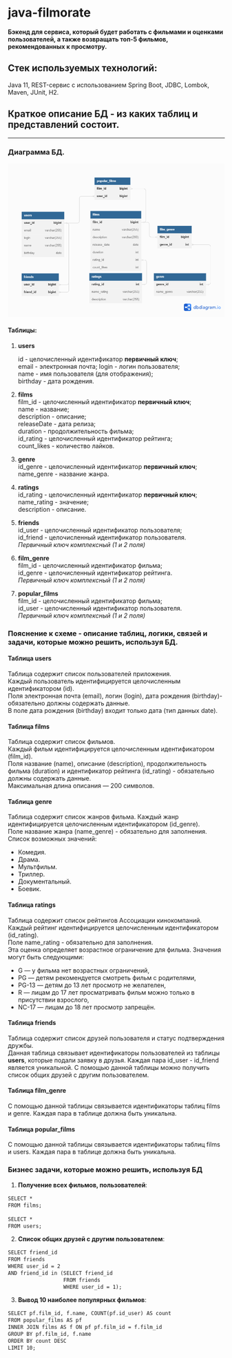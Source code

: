 # java-filmorate
**Бэкенд для сервиса, который будет работать с фильмами и оценками пользователей, а также возвращать топ-5 фильмов, рекомендованных к просмотру.**
## Стек используемых технологий:
Java 11, REST-сервис с использованием Spring Boot, JDBC, Lombok, Maven, JUnit, H2.
## Краткое описание БД - из каких таблиц и представлений состоит.  
___
### Диаграмма БД.  
![Diagram](src/main/resources/filmorate_schema.png)  

#### Таблицы:

1. **users** 

   id - целочисленный идентификатор **первичный ключ**;  
   email - электронная почта;
   login - логин пользователя;  
   name - имя пользователя (для отображения);  
   birthday - дата рождения.  

2. **films**   
   film_id - целочисленный идентификатор **первичный ключ**;  
   name - название;  
   description - описание;  
   releaseDate - дата релиза;  
   duration - продолжительность фильма;  
   id_rating - целочисленный идентификатор рейтинга;  
   count_likes - количество лайков.

3. **genre**    
   id_genre - целочисленный идентификатор **первичный ключ**;  
   name_genre - название жанра.  

4. **ratings**     
   id_rating - целочисленный идентификатор **первичный ключ**;  
   name_rating - значение;  
   description - описание.

6. **friends**   
   id_user - целочисленный идентификатор пользователя;  
   id_friend - целочисленный идентификатор пользователя.  
   _Первичный ключ комплексный (1 и 2 поля)_

7. **film_genre**  
   film_id - целочисленный идентификатор фильма;  
   id_genre - целочисленный идентификатор рейтинга.  
   _Первичный ключ комплексный (1 и 2 поля)_

8. **popular_films**  
    film_id - целочисленный идентификатор фильма;  
    id_user - целочисленный идентификатор пользователя.  
    _Первичный ключ комплексный (1 и 2 поля)_

### Пояснение к схеме - описание таблиц, логики, связей и задачи, которые можно решить, используя БД.  

#### Таблица users  

Таблица содержит список пользователей приложения.   
Каждый пользователь идентифицируется целочисленным идентификатором (id).  
Поля электронная почта (email), логин (login), дата рождения (birthday)- обязательно должны содержать данные.  
В поле дата рождения (birthday) входит только дата (тип данных date).  

#### Таблица films   

Таблица содержит список фильмов.   
Каждый фильм идентифицируется целочисленным идентификатором (film_id).  
Поля название (name), описание (description), продолжительность фильма (duration) и 
идентификатор рейтинга (id_rating) - обязательно должны содержать данные.  
Максимальная длина описания — 200 символов.  

#### Таблица genre

Таблица содержит список жанров фильма.
Каждый жанр идентифицируется целочисленным идентификатором (id_genre).  
Поле название жанра (name_genre) - обязательно для заполнения.  
Список возможных значений:
* Комедия.
* Драма.
* Мультфильм.
* Триллер.
* Документальный.
* Боевик.

#### Таблица ratings
Таблица содержит список рейтингов Ассоциации кинокомпаний.  
Каждый рейтинг идентифицируется целочисленным идентификатором (id_rating).    
Поле name_rating - обязательно для заполнения.  
Эта оценка определяет возрастное ограничение для фильма. Значения могут быть следующими:  
* G — у фильма нет возрастных ограничений,
* PG — детям рекомендуется смотреть фильм с родителями,
* PG-13 — детям до 13 лет просмотр не желателен,
* R — лицам до 17 лет просматривать фильм можно только в присутствии взрослого,
* NC-17 — лицам до 18 лет просмотр запрещён.

#### Таблица friends

Таблица содержит список друзей пользователя и статус подтверждения дружбы.  
Данная таблица связывает идентификаторы пользователей из таблицы **users**, которые подали заявку 
в друзья. Каждая пара id_user - id_friend является уникальной.
С помощью данной таблицы можно получить список общих друзей с другим пользователем.

#### Таблица film_genre

С помощью данной таблицы связывается идентификаторы таблиц films и genre.
Каждая пара в таблице должна быть уникальна.

#### Таблица popular_films

С помощью данной таблицы связывается идентификаторы таблиц films и users.
Каждая пара в таблице должна быть уникальна.

### Бизнес задачи, которые можно решить, используя БД

1. **Получение всех фильмов, пользователей**:
```
SELECT *
FROM films;

SELECT *
FROM users;
```
2. **Список общих друзей с другим пользователем**:
```
SELECT friend_id
FROM friends
WHERE user_id = 2
AND friend_id in (SELECT friend_id
                  FROM friends
                  WHERE user_id = 1);
```
3. **Вывод 10 наиболее популярных фильмов**:
```
SELECT pf.film_id, f.name, COUNT(pf.id_user) AS count
FROM popular_films AS pf
INNER JOIN films AS f ON pf pf.film_id = f.film_id
GROUP BY pf.film_id, f.name
ORDER BY count DESC
LIMIT 10;
```

